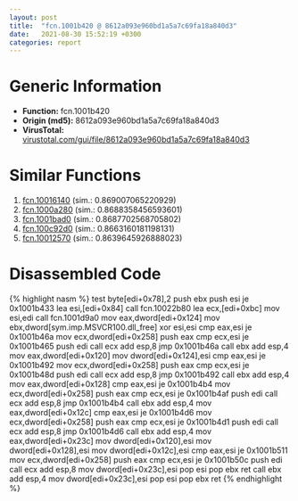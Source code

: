 ```yaml
---
layout: post
title:  "fcn.1001b420 @ 8612a093e960bd1a5a7c69fa18a840d3"
date:   2021-08-30 15:52:19 +0300
categories: report
---
```


# Generic Information
- **Function:** fcn.1001b420
- **Origin (md5):** 8612a093e960bd1a5a7c69fa18a840d3
- **VirusTotal:** [virustotal.com/gui/file/8612a093e960bd1a5a7c69fa18a840d3][virustotal_ref]



# Similar Functions

1. [fcn.10016140][similar_1_ref] (sim.: 0.869007065220929)
2. [fcn.1000a280][similar_2_ref] (sim.: 0.8688358456593601)
3. [fcn.1001bad0][similar_3_ref] (sim.: 0.8687702568705802)
4. [fcn.100c92d0][similar_4_ref] (sim.: 0.8663160181198131)
5. [fcn.10012570][similar_5_ref] (sim.: 0.8639645926888023)


# Disassembled Code

{% highlight nasm %}
test byte[edi+0x78],2
push ebx
push esi
je 0x1001b433
lea esi,[edi+0x84]
call fcn.10022b80
lea ecx,[edi+0xbc]
mov esi,edi
call fcn.1001d9a0
mov eax,dword[edi+0x124]
mov ebx,dword[sym.imp.MSVCR100.dll_free]
xor esi,esi
cmp eax,esi
je 0x1001b46a
mov ecx,dword[edi+0x258]
push eax
cmp ecx,esi
je 0x1001b465
push edi
call ecx
add esp,8
jmp 0x1001b46a
call ebx
add esp,4
mov eax,dword[edi+0x120]
mov dword[edi+0x124],esi
cmp eax,esi
je 0x1001b492
mov ecx,dword[edi+0x258]
push eax
cmp ecx,esi
je 0x1001b48d
push edi
call ecx
add esp,8
jmp 0x1001b492
call ebx
add esp,4
mov eax,dword[edi+0x128]
cmp eax,esi
je 0x1001b4b4
mov ecx,dword[edi+0x258]
push eax
cmp ecx,esi
je 0x1001b4af
push edi
call ecx
add esp,8
jmp 0x1001b4b4
call ebx
add esp,4
mov eax,dword[edi+0x12c]
cmp eax,esi
je 0x1001b4d6
mov ecx,dword[edi+0x258]
push eax
cmp ecx,esi
je 0x1001b4d1
push edi
call ecx
add esp,8
jmp 0x1001b4d6
call ebx
add esp,4
mov eax,dword[edi+0x23c]
mov dword[edi+0x120],esi
mov dword[edi+0x128],esi
mov dword[edi+0x12c],esi
cmp eax,esi
je 0x1001b511
mov ecx,dword[edi+0x258]
push eax
cmp ecx,esi
je 0x1001b50c
push edi
call ecx
add esp,8
mov dword[edi+0x23c],esi
pop esi
pop ebx
ret 
call ebx
add esp,4
mov dword[edi+0x23c],esi
pop esi
pop ebx
ret 
{% endhighlight %}


[similar_1_ref]: /report/fcn.10016140@8612a093e960bd1a5a7c69fa18a840d3
[similar_2_ref]: /report/fcn.1000a280@8612a093e960bd1a5a7c69fa18a840d3
[similar_3_ref]: /report/fcn.1001bad0@8612a093e960bd1a5a7c69fa18a840d3
[similar_4_ref]: /report/fcn.100c92d0@89dc67d2f980e8488f97b1bf8cb24258
[similar_5_ref]: /report/fcn.10012570@8612a093e960bd1a5a7c69fa18a840d3
[virustotal_ref]: https://www.virustotal.com/gui/file/8612a093e960bd1a5a7c69fa18a840d3